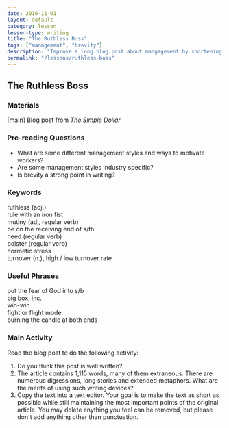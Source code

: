 ```yaml
---
date: 2016-11-01
layout: default
category: lesson
lesson-type: writing
title: "The Ruthless Boss"
tags: ["management", "brevity"]
description: "Improve a long blog post about mangagement by shortening it."
permalink: "/lessons/ruthless-boss"
---
```

## The Ruthless Boss

### Materials 
[<a href="http://www.thesimpledollar.com/the-myth-of-the-ruthless-business-mogul-or-why-it-pays-to-be-nice-in-the-workplace" target="_blank">main</a>] Blog post from *The Simple Dollar*  

### Pre-reading Questions

- What are some different management styles and ways to motivate workers? 
- Are some management styles industry specific? 
- Is brevity a strong point in writing? 


### Keywords 
ruthless (adj.)    
rule with an iron fist   
mutiny (adj, regular verb)     
be on the receiving end of s/th    
heed (regular verb)  
bolster (regular verb)   
hormetic stress  
turnover (n.), high / low turnover rate  

### Useful Phrases 
put the fear of God into s/b  
big box, inc.   
win-win  
fight or flight mode  
burning the candle at both ends  

### Main Activity  
Read the blog post to do the following activity:  

1. Do you think this post is well written?   
2. The article contains 1,115 words, many of them extraneous. There are numerous digressions, long stories and extended metaphors. What are the merits of using such writing devices?   
3. Copy the text into a text editor. Your goal is to make the text as short as possible while still maintaining the most important points of the original article. You may delete anything you feel can be removed, but please don't add anything other than punctuation.   